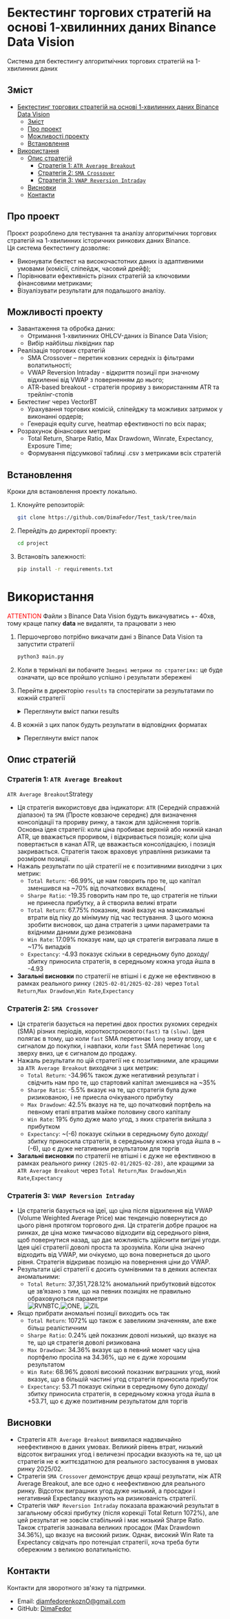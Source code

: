 # Бектестинг торгових стратегій на основі 1-хвилинних даних Binance Data Vision

Cистема для бектестингу алгоритмічних торгових стратегій на 1-хвилинних даних

## Зміст

- [Бектестинг торгових стратегій на основі 1-хвилинних даних Binance Data Vision](#бектестинг-торгових-стратегій-на-основі-1-хвилинних-даних-binance-data-vision)
  - [Зміст](#зміст)
  - [Про проект](#про-проект)
  - [Можливості проекту](#можливості-проекту)
  - [Встановлення](#встановлення)
- [Використання](#використання)
  - [Опис стратегій](#опис-стратегій)
    - [Стратегія 1: `ATR Average Breakout`](#стратегія-1-atr-average-breakout)
    - [Стратегія 2: `SMA Crossover`](#стратегія-2-sma-crossover)
    - [Стратегія 3: `VWAP Reversion Intraday`](#стратегія-3-vwap-reversion-intraday)
  - [Висновки](#висновки)
  - [Контакти](#контакти)

## Про проект

Проєкт розроблено для тестування та аналізу алгоритмічних торгових стратегій на 1-хвилинних історичних ринкових даних Binance.<br>
Ця система бектестингу дозволяє:

- Виконувати бектест на високочастотних даних із адаптивними умовами (комісії, сліпейдж, часовий дрейф);
- Порівнювати ефективність різних стратегій за ключовими фінансовими метриками;
- Візуалізувати результати для подальшого аналізу.<br>

## Можливості проекту

- Завантаження та обробка даних:
  - Отримання 1-хвилинних OHLCV-даних із Binance Data Vision;
  - Вибір найбільш ліквідних пар
- Реалізація торгових стратегій
  - SMA Crossover – перетин ковзних середніх із фільтрами волатильності;
  - VWAP Reversion Intraday - відкриття позиції при значному відхиленні від VWAP з поверненням до нього;
  - ATR-based breakout - стратегія прориву з використанням ATR та трейлінг-стопів
- Бектестинг через VectorBT
  - Урахування торгових комісій, сліпейджу та можливих затримок у виконанні ордерів;
  - Генерація equity curve, heatmap ефективності по всіх парах;
- Розрахунок фінансових метрик
  - Total Return, Sharpe Ratio, Max Drawdown, Winrate, Expectancy, Exposure Time;
  - Формування підсумкової таблиці .csv з метриками всіх стратегій

## Встановлення

Кроки для встановлення проекту локально.

1. Клонуйте репозиторій:
   ```bash
   git clone https://github.com/DimaFedor/Test_task/tree/main
   ```
2. Перейдіть до директорії проекту:
   ```bash
   cd project
   ```
3. Встановіть залежності:
   ```bash
   pip install -r requirements.txt
   ```

# Використання

<span style="color: red;">ATTENTION</span>
Файли з Binance Data Vision будуть викачуватись +- 40хв, тому краще папку <b>data</b> не видаляти, та працювати з нею

1. Першочергово потрібно викачати дані з Binance Data Vision та запустити стратегії
   ```bash
   python3 main.py
   ```
2. Коли в терміналі ви побачите `Зведені метрики по стратегіях:` це буде означати, що все пройшло успішно і результати збережені
3. Перейти в директорію `results` та спостерігати за результатами по кожній стратегії

   <details>
     <summary>Переглянути вміст папки results</summary>
     
     ```plaintext
     results/
     ├── atr_breakout #результати по стратегії ATR-based breakout
     ├── sma_cross #результати по стратегії SMA Crossover
     ├── vwap_reversion #результати по стратегії VWAP Reversion Intraday
     └── metrics_comparison.csv #Зручний csv файл для порівняння стратегій

4. В кожній з цих папок будуть результати в відповідних форматах

   <details>
     <summary>Переглянути вміст папок</summary>
     
     ```plaintext
     atr_breakout/
     ├── equity_curve.png #Відображення зміни вартості портфеля з часом
     ├── heatmap.png #відображає Total Return для кожного активу в рамках стратегії.
     └── vwap_reversion #Метрики допомагають оцінити ефективність стратегії з різних аспектів

## Опис стратегій

### Стратегія 1: `ATR Average Breakout`

`ATR Average Breakout`Strategy

- Ця стратегія використовує два індикатори: `ATR` (Середній справжній діапазон) та `SMA` (Просте ковзаюче середнє) для визначення консолідації та прориву ринку, а також для здійснення торгів. Основна ідея стратегії: коли ціна пробиває верхній або нижній канал ATR, це вважається проривом, і відкривається позиція; коли ціна повертається в канал ATR, це вважається консолідацією, і позиція закривається. Стратегія також враховує управління ризиками та розміром позиції.
- Нажаль результати по цій стратегії не є позитивними виходячи з цих метрик:
  - `Total Return`: -66.99%, це нам говорить про те, що капітал зменшився на ~70% від початкових вкладень(
  - `Sharpe Ratio`: -19.35 говорить нам про те, що стратегія не тільки не принесла прибутку, а й створила великі втрати
  - `Total Return`: 67.75% показник, який вказує на максимальні втрати від піку до мінімуму під час тестування. З цього можна зробити висновок, що дана стратегія з цими параметрами та вхідними даними дуже резикована
  - `Win Rate`: 17.09% показує нам, що ця стратегія вигравала лише в ~17% випадків
  - `Expectancy`: -4.93 показує скільки в середньому було доходу/збитку приносила стратегія, в середньому кожна угода йшла в -4.93
- <b>Загальні висновки</b> по стратегії не втішні і є дуже не ефективною в рамках реального ринку `(2025-02-01/2025-02-28)` через `Total Return`,`Max Drawdown`,`Win Rate`,`Expectancy`

### Стратегія 2: `SMA Crossover`

- Ця стратегія базується на перетині двох простих рухомих середніх (SMA) різних періодів, короткострокового`(fast)` та `(slow)`. Ідея полягає в тому, що коли `fast` SMA перетинає `long` знизу вгору, це є сигналом до покупки, і навпаки, коли `fast` SMA перетинає `long` зверху вниз, це є сигналом до продажу.
- Нажаль результати по цій стратегії не є позитивними, але кращими за `ATR Average Breakout` виходячи з цих метрик:
  - `Total Return`: -34.96% також дуже негативний результат і свідчить нам про те, що стартовий капітал зменшився на ~35%
  - `Sharpe Ratio`: -5.5% вказує на те, що стратегія була дуже ризикованою, і не приесла очікуваного прибутку
  - `Max Drawdown`: 42.5% вказує на те, що початковий портфель на певному етапі втратив майже половину свого капіталу
  - `Win Rate`: 19% було дуже мало угод, з яких стратегія вийшла з прибутком
  - `Expectancy`: ~(-6) показує скільки в середньому було доходу/збитку приносила стратегія, в середньому кожна угода йшла в ~(-6), що є дуже негативним результатом для торгів
- <b>Загальні висновки</b> по стратегії не втішні і є дуже не ефективною в рамках реального ринку `(2025-02-01/2025-02-28)`, але кращими за `ATR Average Breakout` через `Total Return`,`Max Drawdown`,`Win Rate`,`Expectancy`

### Стратегія 3: `VWAP Reversion Intraday`

- Ця стратегія базується на ідеї, що ціна після відхилення від VWAP (Volume Weighted Average Price) має тенденцію повернутися до цього рівня протягом торгового дня. Ця стратегія добре працює на ринках, де ціна може тимчасово відходити від середнього рівня, щоб повернутися назад, що дає можливість здійснити вигідні угоди. Ідея цієї стратегії доволі проста та зрозуміла. Коли ціна значно відходить від VWAP, ми очікуємо, що вона повернеться до цього рівня. Стратегія відкриває позицію на повернення ціни до VWAP.
- Результати цієї стратегії є досить сумнівними та в деяких аспектах аномальними:
  - `Total Return`: 37,351,728.12% аномальний прибутковий відсоток це звʼязано з тим, що на певних позиціях не правильно обраховуються параметри<br>![RVNBTC](https://live.staticflickr.com/65535/54417815654_ff66eb1096_t.jpg),![ONE](https://live.staticflickr.com/65535/54416756722_f9c8d62bab_t.jpg), ![ZIL](https://live.staticflickr.com/65535/54417816194_0f0538da1c_t.jpg)
- Якщо прибрати аномальні позиції виходить ось так
  - `Total Return`: 1072% що також є завеликим значенням, але вже більш реалістичним
  - `Sharpe Ratio`: 0.24% цей показник доволі низький, що вказує на те, що ця стратегія доволі ризикована
  - `Max Drawdown`: 34.36% вказує що в певний момет часу ціна портфелю просіла на 34.36%, що не є дуже хорошим результатом
  - `Win Rate`: 68.96% доволі високий показник виграшних угод, який вказує, що в більшій частині угод стратегія приносила прибуток
  - `Expectancy`: 53.71 показує скільки в середньому було доходу/збитку приносила стратегія, в середньому кожна угода йшла в +53.71, що є дуже позитивним результатом для торгів

## Висновки

- Стратегія `ATR Average Breakout` виявилася надзвичайно неефективною в даних умовах. Великий рівень втрат, низький відсоток виграшних угод і величезні просадки вказують на те, що ця стратегія не є життєздатною для реального застосування в умовах ринку 2025/02.
- Стратегія `SMA Crossover` демонструє дещо кращі результати, ніж ATR Average Breakout, але все одно є неефективною для реального ринку. Відсоток виграшних угод дуже низький, а просадки і негативний Expectancy вказують на ризикованість стратегії.
- Стратегія `VWAP Reversion Intraday` показала вражаючий результат в загальному обсязі прибутку (після корекції Total Return 1072%), але цей результат не зовсім стабільний і має низький Sharpe Ratio. Також стратегія зазнавала великих просадок (Max Drawdown 34.36%), що вказує на високий ризик. Однак, високий Win Rate та Expectancy свідчать про потенціал стратегії, хоча треба бути обережним з великою волатильністю.

## Контакти

Контакти для зворотного зв'язку та підтримки.

- Email: diamfedorenkoznO@gmail.com
- GitHub: [DimaFedor](https://github.com/DimaFedor)
